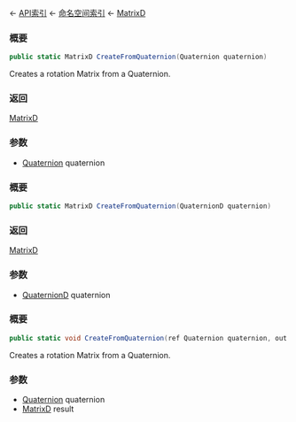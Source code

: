 ← [API索引](Api-Index) ← [命名空间索引](Namespace-Index) ← [MatrixD](VRageMath.MatrixD)

### 概要

```csharp
public static MatrixD CreateFromQuaternion(Quaternion quaternion)
```

Creates a rotation Matrix from a Quaternion.

### 返回

[MatrixD](VRageMath.MatrixD)

### 参数

* [Quaternion](VRageMath.Quaternion) quaternion
### 概要

```csharp
public static MatrixD CreateFromQuaternion(QuaternionD quaternion)
```

### 返回

[MatrixD](VRageMath.MatrixD)

### 参数

* [QuaternionD](VRageMath.QuaternionD) quaternion
### 概要

```csharp
public static void CreateFromQuaternion(ref Quaternion quaternion, out MatrixD result)
```

Creates a rotation Matrix from a Quaternion.

### 参数

* [Quaternion](VRageMath.Quaternion) quaternion
* [MatrixD](VRageMath.MatrixD) result
